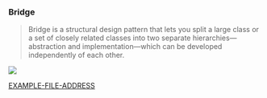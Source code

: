 ### Bridge

> Bridge is a structural design pattern that lets you split a large class or a set of closely related classes into two separate hierarchies—abstraction and implementation—which can be developed independently of each other.

<img src="https://user-images.githubusercontent.com/37804060/165858360-9b8ab73c-9b08-41d1-b7b9-84a2e5ef5028.png"/>

[EXAMPLE-FILE-ADDRESS](/Examples/DP/Bridge.ts)
